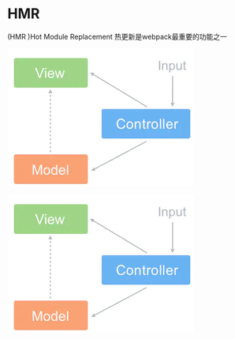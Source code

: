 # HMR

\(HMR \)Hot Module Replacement 热更新是webpack最重要的功能之一

![](../.gitbook/assets/image%20%28188%29.png)

![](../.gitbook/assets/image%20%28172%29.png)

